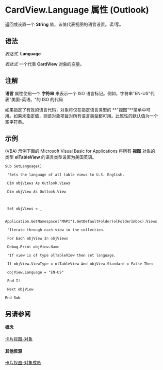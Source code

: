 
# CardView.Language 属性 (Outlook)

返回或设置一个 **String** 值，该值代表视图的语言设置。读/写。


## 语法

 _表达式_. **Language**

 _表达式_ 一个代表 **CardView** 对象的变量。


## 注解

 **语言** 属性使用一个 **字符串** 来表示一个 ISO 语言标记。例如，字符串"EN-US"代表"美国-英语。"的 ISO 的代码

如果指定了有效的语言代码，对象将仅在指定语言类型的 **"视图"**菜单中可用。如果未指定值，则该对象项目对所有语言类型都可用。此属性的默认值为一个空字符串。


## 示例

(VBA) 示例下面的 Microsoft Visual Basic for Applications 将所有 **[视图](41c8d149-9912-1685-4c8b-3c849cc6f1ed.md)** 对象的类型 **olTableView** 的语言类型设置为美国英语。


```
Sub SetLanguage() 
 
 'Sets the language of all table views to U.S. English. 
 
 Dim objViews As Outlook.Views 
 
 Dim objView As Outlook.View 
 
 
 
 Set objViews = _ 
 
 Application.GetNamespace("MAPI").GetDefaultFolder(olFolderInbox).Views 
 
 'Iterate through each view in the collection. 
 
 For Each objView In objViews 
 
 Debug.Print objView.Name 
 
 'If view is of type olTableVIew then set language. 
 
 If objView.ViewType = olTableView And objView.Standard = False Then 
 
 objView.Language = "EN-US" 
 
 End If 
 
 Next objView 
 
End Sub
```


## 另请参阅


#### 概念


[卡片视图-对象](cdac229b-f2b6-9ecb-e1a7-b53509426570.md)
#### 其他资源


[卡片视图-对象成员](8b9eda10-1ece-c961-e432-3fca6dfb4f07.md)